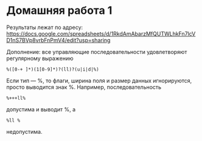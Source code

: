 # Домашняя работа 1

Результаты лежат по адресу:
https://docs.google.com/spreadsheets/d/1RkdAmAbarzMfQUTWLhkFn7lcVD1nS7BVp8vrbFnPmV4/edit?usp=sharing

Дополнение:
все управляющие последовательности удовлетворяют регулярному выражению
```
%([0-+ ]*)(1[0-9]*)?(ll)?(u|i|d|%)
```
Если тип — %, то флаги, ширина поля и размер данных игнорируются, просто выводится знак %.
Например, последовательность
```
%+++ll%
```
допустима и выводит %, а
```
%ll %
```
недопустима.
